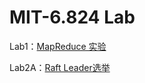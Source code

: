 # MIT-6.824 Lab

Lab1：[MapReduce 实验](https://github.com/leeleezl/MIT-6.824-Lab/blob/master/Notes/%E5%AE%9E%E9%AA%8C-Lab1-MapReduce.md)

Lab2A：[Raft Leader选举](https://github.com/leeleezl/MIT-6.824-Lab/blob/master/Notes/%E5%AE%9E%E9%AA%8C-%20Lab2A-Raft%20%E9%A2%86%E5%AF%BC%E4%BA%BA%E9%80%89%E4%B8%BE.md)